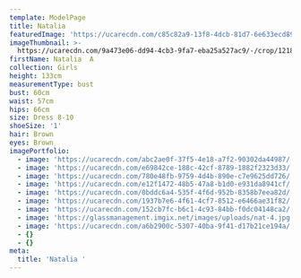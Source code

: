 ```yaml
---
template: ModelPage
title: Natalia
featuredImage: 'https://ucarecdn.com/c85c82a9-13f8-4dcb-81d7-6e633ecd8990/'
imageThumbnail: >-
  https://ucarecdn.com/9a473e06-dd94-4cb3-9fa7-eba25a527ac9/-/crop/1218x1733/280,0/-/preview/
firstName: Natalia  A
collection: Girls
height: 133cm
measurementType: bust
bust: 60cm
waist: 57cm
hips: 66cm
size: Dress 8-10
shoeSize: '1'
hair: Brown
eyes: Brown
imagePortfolio:
  - image: 'https://ucarecdn.com/abc2ae0f-37f5-4e18-a7f2-90302da44987/'
  - image: 'https://ucarecdn.com/e69842ce-188c-42cf-8789-1882f2323d33/'
  - image: 'https://ucarecdn.com/780e48fb-9759-4d4b-890e-c7e9625dd726/'
  - image: 'https://ucarecdn.com/e12f1472-48b5-47a8-b1d0-e931da8941cf/'
  - image: 'https://ucarecdn.com/0bddc6a4-535f-4f6d-952b-8358b7eea82d/'
  - image: 'https://ucarecdn.com/1937b7e6-4f61-4cf7-8512-e6466ae31f82/'
  - image: 'https://ucarecdn.com/152cb7fc-b6c1-4c93-84bb-f0dc04148ca2/'
  - image: 'https://glassmanagement.imgix.net/images/uploads/nat-4.jpg'
  - image: 'https://ucarecdn.com/a6b2900c-5307-40ba-9f41-d17b21ce194a/'
  - {}
  - {}
meta:
  title: 'Natalia '
---
```


